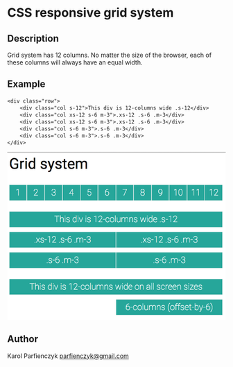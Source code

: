 CSS responsive grid system
==================================

## Description

Grid system has 12 columns. No matter the size of the browser, each of these columns will always have an equal width.


## Example

    <div class="row">
        <div class="col s-12">This div is 12-columns wide .s-12</div>
        <div class="col xs-12 s-6 m-3">.xs-12 .s-6 .m-3</div>
        <div class="col xs-12 s-6 m-3">.xs-12 .s-6 .m-3</div>
        <div class="col s-6 m-3">.s-6 .m-3</div>
        <div class="col s-6 m-3">.s-6 .m-3</div>
    </div>


![Alt text](/test/img/grid.001.png "Grid system")


## Author

Karol Parfienczyk <parfienczyk@gmail.com>
 
